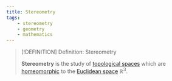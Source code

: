 ```yaml
---
title: Stereometry
tags:
    - stereometry
    - geometry
    - mathematics
---
```


>[!DEFINITION] Definition: Stereometry
>
>**Stereometry** is the study of [topological spaces](../../../Topology/Topological%20Spaces/index.md) which are [homeomorphic](../../../Topology/Continuity/Homeomorphisms/Homeomorphic%20Spaces.md) to the [Euclidean space](../../../Analysis/Real%20Analysis/The%20Topology%20of%20Euclidean%20Space.md) $\mathbb{R}^3$.
>